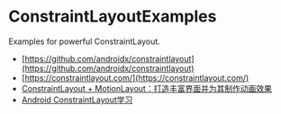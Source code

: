 # ConstraintLayoutExamples
Examples for powerful ConstraintLayout.

- [https://github.com/androidx/constraintlayout](https://github.com/androidx/constraintlayout)
- [https://constraintlayout.com/](https://constraintlayout.com/)
- [ConstraintLayout + MotionLayout：打造丰富界面并为其制作动画效果](https://www.bilibili.com/video/BV1PJ411w7Fb?spm_id_from=333.337.search-card.all.click&vd_source=94a8fb9666eb60bb557adc1aa66dc4c6)
- [Android ConstraintLayout学习](https://www.bilibili.com/video/BV1qJ41147Ef?spm_id_from=333.337.search-card.all.click)